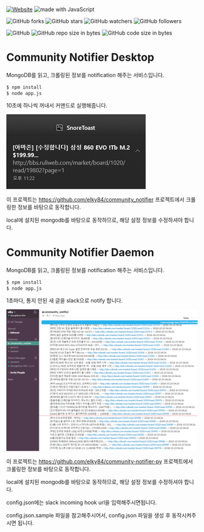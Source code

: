 [![Website](https://img.shields.io/website-up-down-green-red/http/shields.io.svg?label=elky-essay)](https://elky84.github.io)
<img src="https://img.shields.io/badge/made%20with-JavaScript-brightgreen.svg" alt="made with JavaScript">

![GitHub forks](https://img.shields.io/github/forks/elky84/community_notifier.svg?style=social&label=Fork)
![GitHub stars](https://img.shields.io/github/stars/elky84/community_notifier.svg?style=social&label=Stars)
![GitHub watchers](https://img.shields.io/github/watchers/elky84/community_notifier.svg?style=social&label=Watch)
![GitHub followers](https://img.shields.io/github/followers/elky84.svg?style=social&label=Follow)

![GitHub](https://img.shields.io/github/license/mashape/apistatus.svg)
![GitHub repo size in bytes](https://img.shields.io/github/repo-size/elky84/community_notifier.svg)
![GitHub code size in bytes](https://img.shields.io/github/languages/code-size/elky84/community_notifier.svg)

# Community Notifier Desktop
MongoDB를 읽고, 크롤링된 정보를 notification 해주는 서비스입니다.

```
$ npm install
$ node app.js
```

10초에 하나씩 꺼내서 커맨드로 실행해줍니다.

![desktop](./desktop.png)

이 프로젝트는 <https://github.com/elky84/community_notifier> 프로젝트에서 크롤링한 정보를 바탕으로 동작합니다.

local에 설치된 mongodb를 바탕으로 동작하므로, 해당 설정 정보를 수정하셔야 합니다.


# Community Notifier Daemon
MongoDB를 읽고, 크롤링된 정보를 notification 해주는 서비스입니다.

```
$ npm install
$ node app.js
```

1초마다, 통지 안된 새 글을 slack으로 notify 합니다.

![daemon](./daemon.png)

이 프로젝트는 <https://github.com/elky84/community-notifier-py> 프로젝트에서 크롤링한 정보를 바탕으로 동작합니다.

local에 설치된 mongodb를 바탕으로 동작하므로, 해당 설정 정보를 수정하셔야 합니다.

config.json에는 slack incoming hook url을 입력해주시면됩니다.

config.json.sample 파일을 참고해주시어서, config.json 파일을 생성 후 동작시켜주시면 됩니다.
